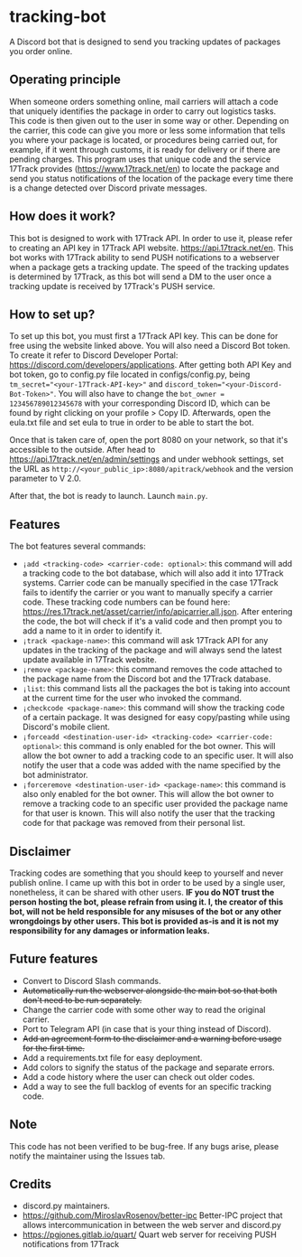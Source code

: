 # tracking-bot
A Discord bot that is designed to send you tracking updates of packages you order online.

## Operating principle
When someone orders something online, mail carriers will attach a code that uniquely identifies the package in order to carry out logistics tasks. This code is then given out to the user in some way or other. Depending on the carrier, this code can give you more or less some information that tells you where your package is located, or procedures being carried out, for example, if it went through customs, it is ready for delivery or if there are pending charges. This program uses that unique code and the service 17Track provides (https://www.17track.net/en) to locate the package and send you status notifications of the location of the package every time there is a change detected over Discord private messages.

## How does it work?
This bot is designed to work with 17Track API. In order to use it, please refer to creating an API key in 17Track API website. https://api.17track.net/en. This bot works with 17Track ability to send PUSH notifications to a webserver when a package gets a tracking update. The speed of the tracking updates is determined by 17Track, as this bot will send a DM to the user once a tracking update is received by 17Track's PUSH service.

## How to set up?
To set up this bot, you must first a 17Track API key. This can be done for free using the website linked above. You will also need a Discord Bot token. To create it refer to Discord Developer Portal: https://discord.com/developers/applications. After getting both API Key and bot token, go to config.py file located in configs/config.py, being ``tm_secret="<your-17Track-API-key>"`` and ``discord_token="<your-Discord-Bot-Token>"``. You will also have to change the ``bot_owner = 123456789012345678`` with your corresponding Discord ID, which can be found by right clicking on your profile > Copy ID. Afterwards, open the eula.txt file and set eula to true in order to be able to start the bot.

Once that is taken care of, open the port 8080 on your network, so that it's accessible to the outside. After head to https://api.17track.net/en/admin/settings and under webhook settings, set the URL as ``http://<your_public_ip>:8080/apitrack/webhook`` and the version parameter to V 2.0.
 
After that, the bot is ready to launch. Launch ``main.py``.

## Features
The bot features several commands:
* ``¡add <tracking-code> <carrier-code: optional>``: this command will add a tracking code to the bot database, which will also add it into 17Track systems. Carrier code can be manually specified in the case 17Track fails to identify the carrier or you want to manually specify a carrier code. These tracking code numbers can be found here: https://res.17track.net/asset/carrier/info/apicarrier.all.json. After entering the code, the bot will check if it's a valid code and then prompt you to add a name to it in order to identify it.
* ``¡track <package-name>``: this command will ask 17Track API for any updates in the tracking of the package and will always send the latest update available in 17Track website.
* ``¡remove <package-name>``: this command removes the code attached to the package name from the Discord bot and the 17Track database.
* ``¡list``: this command lists all the packages the bot is taking into account at the current time for the user who invoked the command.
* ``¡checkcode <package-name>``: this command will show the tracking code of a certain package. It was designed for easy copy/pasting while using Discord's mobile client.
* ``¡forceadd <destination-user-id> <tracking-code> <carrier-code: optional>``: this command is only enabled for the bot owner. This will allow the bot owner to add a tracking code to an specific user. It will also notify the user that a code was added with the name specified by the bot administrator.
* ``¡forceremove <destination-user-id> <package-name>``: this command is also only enabled for the bot owner. This will allow the bot owner to remove a tracking code to an specific user provided the package name for that user is known. This will also notify the user that the tracking code for that package was removed from their personal list.

## Disclaimer
Tracking codes are something that you should keep to yourself and never publish online. I came up with this bot in order to be used by a single user, nonetheless, it can be shared with other users. **IF you do NOT trust the person hosting the bot, please refrain from using it. I, the creator of this bot, will not be held responsible for any misuses of the bot or any other wrongdoings by other users. This bot is provided as-is and it is not my responsibility for any damages or information leaks.**

## Future features
* Convert to Discord Slash commands.
* ~~Automatically run the webserver alongside the main bot so that both don't need to be run separately.~~
* Change the carrier code with some other way to read the original carrier.
* Port to Telegram API (in case that is your thing instead of Discord).
* ~~Add an agreement form to the disclaimer and a warning before usage for the first time.~~
* Add a requirements.txt file for easy deployment.
* Add colors to signify the status of the package and separate errors.
* Add a code history where the user can check out older codes.
* Add a way to see the full backlog of events for an specific tracking code.

## Note
This code has not been verified to be bug-free. If any bugs arise, please notify the maintainer using the Issues tab.

## Credits
* discord.py maintainers.
* https://github.com/MiroslavRosenov/better-ipc Better-IPC project that allows intercommunication in between the web server and discord.py
* https://pgjones.gitlab.io/quart/ Quart web server for receiving PUSH notifications from 17Track
